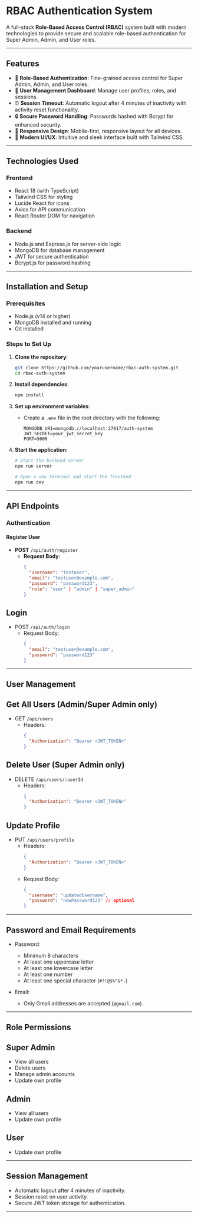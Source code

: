 # RBAC Authentication System

A full-stack **Role-Based Access Control (RBAC)** system built with modern technologies to provide secure and scalable role-based authentication for Super Admin, Admin, and User roles.

---

## Features

- 🔐 **Role-Based Authentication**: Fine-grained access control for Super Admin, Admin, and User roles.
- 👥 **User Management Dashboard**: Manage user profiles, roles, and sessions.
- ⏰ **Session Timeout**: Automatic logout after 4 minutes of inactivity with activity reset functionality.
- 🔒 **Secure Password Handling**: Passwords hashed with Bcrypt for enhanced security.
- 📱 **Responsive Design**: Mobile-first, responsive layout for all devices.
- 🎨 **Modern UI/UX**: Intuitive and sleek interface built with Tailwind CSS.

---

## Technologies Used

### **Frontend**

- React 18 (with TypeScript)
- Tailwind CSS for styling
- Lucide React for icons
- Axios for API communication
- React Router DOM for navigation

### **Backend**

- Node.js and Express.js for server-side logic
- MongoDB for database management
- JWT for secure authentication
- Bcrypt.js for password hashing

---

## Installation and Setup

### **Prerequisites**

- Node.js (v14 or higher)
- MongoDB installed and running
- Git installed

### **Steps to Set Up**

1. **Clone the repository**:

   ```bash
   git clone https://github.com/yourusername/rbac-auth-system.git
   cd rbac-auth-system
   ```

2. **Install dependencies**:

   ```bash
   npm install
   ```

3. **Set up environment variables**:

   - Create a `.env` file in the root directory with the following:
     ```env
     MONGODB_URI=mongodb://localhost:27017/auth-system
     JWT_SECRET=your_jwt_secret_key
     PORT=5000
     ```

4. **Start the application**:

   ```bash
   # Start the backend server
   npm run server

   # Open a new terminal and start the frontend
   npm run dev
   ```

---

## API Endpoints

### **Authentication**

#### Register User

- **POST** `/api/auth/register`
  - **Request Body**:
    ```json
    {
      "username": "testuser",
      "email": "testuser@example.com",
      "password": "password123",
      "role": "user" | "admin" | "super_admin"
    }
    ```

## Login

- POST `/api/auth/login`
  - Request Body:
    ```json
    {
      "email": "testuser@example.com",
      "password": "password123"
    }
    ```

---

## User Management

## Get All Users (Admin/Super Admin only)

- GET `/api/users`
  - Headers:
    ```json
    {
      "Authorization": "Bearer <JWT_TOKEN>"
    }
    ```

## Delete User (Super Admin only)

- DELETE `/api/users/:userId`
  - Headers:
    ```json
    {
      "Authorization": "Bearer <JWT_TOKEN>"
    }
    ```

## Update Profile

- PUT `/api/users/profile`
  - Headers:
    ```json
    {
      "Authorization": "Bearer <JWT_TOKEN>"
    }
    ```
  - Request Body:
    ```json
    {
      "username": "updatedUsername",
      "password": "newPassword123" // optional
    }
    ```

---

## Password and Email Requirements

- Password:

  - Minimum 8 characters
  - At least one uppercase letter
  - At least one lowercase letter
  - At least one number
  - At least one special character (`#?!@$%^&*-`)

- Email:
  - Only Gmail addresses are accepted (`@gmail.com`).

---

## Role Permissions

## Super Admin

- View all users
- Delete users
- Manage admin accounts
- Update own profile

## Admin

- View all users
- Update own profile

## User

- Update own profile

---

## Session Management

- Automatic logout after 4 minutes of inactivity.
- Session reset on user activity.
- Secure JWT token storage for authentication.

---
